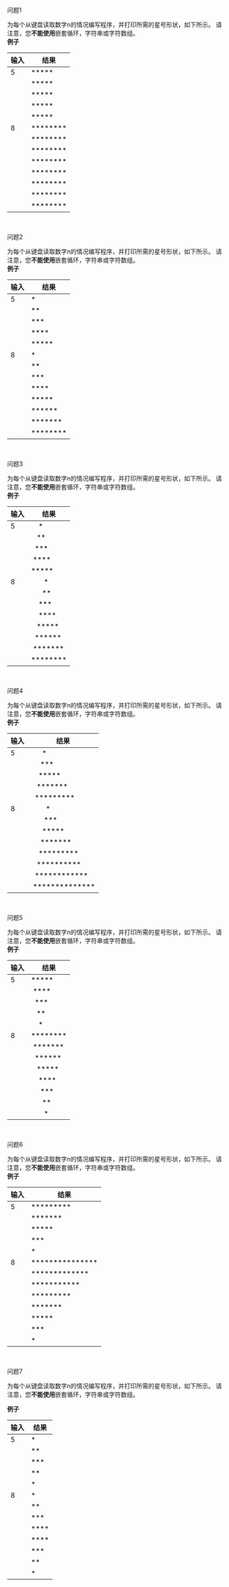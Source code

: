 问题1

为每个从键盘读取数字n的情况编写程序，并打印所需的星号形状，如下所示。 请注意，您**不能使用**嵌套循环，字符串或字符数组。<br>
**例子**

输入|结果
-|-
5|\*\*\*\*\*
&nbsp;|\*\*\*\*\*
&nbsp;|\*\*\*\*\*
&nbsp;|\*\*\*\*\*
&nbsp;|\*\*\*\*\*
8|\*\*\*\*\*\*\*\*
&nbsp;|\*\*\*\*\*\*\*\*
&nbsp;|\*\*\*\*\*\*\*\*
&nbsp;|\*\*\*\*\*\*\*\*
&nbsp;|\*\*\*\*\*\*\*\*
&nbsp;|\*\*\*\*\*\*\*\*
&nbsp;|\*\*\*\*\*\*\*\*
&nbsp;|\*\*\*\*\*\*\*\*

<br>

问题2

为每个从键盘读取数字n的情况编写程序，并打印所需的星号形状，如下所示。 请注意，您**不能使用**嵌套循环，字符串或字符数组。<br>
**例子**

输入|结果
-|-
5|\*
&nbsp;|\*\*
&nbsp;|\*\*\*
&nbsp;|\*\*\*\*
&nbsp;|\*\*\*\*\*
8|\*
&nbsp;|\*\*
&nbsp;|\*\*\*
&nbsp;|\*\*\*\*
&nbsp;|\*\*\*\*\*
&nbsp;|\*\*\*\*\*\*
&nbsp;|\*\*\*\*\*\*\*
&nbsp;|\*\*\*\*\*\*\*\*

<br>

问题3

为每个从键盘读取数字n的情况编写程序，并打印所需的星号形状，如下所示。 请注意，您**不能使用**嵌套循环，字符串或字符数组。<br>
**例子**

输入|结果
-|-
5|&nbsp;&nbsp;&nbsp;&nbsp;\*
&nbsp;|&nbsp;&nbsp;&nbsp;\*\*
&nbsp;|&nbsp;&nbsp;\*\*\*
&nbsp;|&nbsp;\*\*\*\*
&nbsp;|\*\*\*\*\*
8|&nbsp;&nbsp;&nbsp;&nbsp;&nbsp;&nbsp;&nbsp;\*
&nbsp;|&nbsp;&nbsp;&nbsp;&nbsp;&nbsp;&nbsp;\*\*
&nbsp;|&nbsp;&nbsp;&nbsp;&nbsp;\*\*\*
&nbsp;|&nbsp;&nbsp;&nbsp;&nbsp;\*\*\*\*
&nbsp;|&nbsp;&nbsp;&nbsp;\*\*\*\*\*
&nbsp;|&nbsp;&nbsp;\*\*\*\*\*\*
&nbsp;|&nbsp;\*\*\*\*\*\*\*
&nbsp;|\*\*\*\*\*\*\*\*

<br>

问题4

为每个从键盘读取数字n的情况编写程序，并打印所需的星号形状，如下所示。 请注意，您**不能使用**嵌套循环，字符串或字符数组。<br>
**例子**

输入|结果
-|-
5|&nbsp;&nbsp;&nbsp;&nbsp;&nbsp;&nbsp;\*
&nbsp;|&nbsp;&nbsp;&nbsp;&nbsp;&nbsp;\*\*\*
&nbsp;|&nbsp;&nbsp;&nbsp;&nbsp;\*\*\*\*\*
&nbsp;|&nbsp;&nbsp;&nbsp;\*\*\*\*\*\*\*
&nbsp;|&nbsp;&nbsp;\*\*\*\*\*\*\*\*\*
8|&nbsp;&nbsp;&nbsp;&nbsp;&nbsp;&nbsp;&nbsp;&nbsp;\*
&nbsp;|&nbsp;&nbsp;&nbsp;&nbsp;&nbsp;&nbsp;&nbsp;\*\*\*
&nbsp;|&nbsp;&nbsp;&nbsp;&nbsp;&nbsp;&nbsp;\*\*\*\*\*
&nbsp;|&nbsp;&nbsp;&nbsp;&nbsp;&nbsp;\*\*\*\*\*\*\*
&nbsp;|&nbsp;&nbsp;&nbsp;&nbsp;\*\*\*\*\*\*\*\*\*
&nbsp;|&nbsp;&nbsp;&nbsp;\*\*\*\*\*\*\*\*\*\*
&nbsp;|&nbsp;&nbsp;\*\*\*\*\*\*\*\*\*\*\*\*
&nbsp;|&nbsp;\*\*\*\*\*\*\*\*\*\*\*\*\*\*

<br>

问题5

为每个从键盘读取数字n的情况编写程序，并打印所需的星号形状，如下所示。 请注意，您**不能使用**嵌套循环，字符串或字符数组。<br>
**例子**

输入|结果
-|-
5|\*\*\*\*\*
&nbsp;|&nbsp;\*\*\*\*
&nbsp;|&nbsp;&nbsp;\*\*\*
&nbsp;|&nbsp;&nbsp;&nbsp;\*\*
&nbsp;|&nbsp;&nbsp;&nbsp;&nbsp;\*
8|\*\*\*\*\*\*\*\*
&nbsp;|&nbsp;\*\*\*\*\*\*\*
&nbsp;|&nbsp;&nbsp;\*\*\*\*\*\*
&nbsp;|&nbsp;&nbsp;&nbsp;\*\*\*\*\*
&nbsp;|&nbsp;&nbsp;&nbsp;&nbsp;\*\*\*\*
&nbsp;|&nbsp;&nbsp;&nbsp;&nbsp;&nbsp;\*\*\*
&nbsp;|&nbsp;&nbsp;&nbsp;&nbsp;&nbsp;&nbsp;\*\*
&nbsp;|&nbsp;&nbsp;&nbsp;&nbsp;&nbsp;&nbsp;&nbsp;\*

<br>

问题6

为每个从键盘读取数字n的情况编写程序，并打印所需的星号形状，如下所示。 请注意，您**不能使用**嵌套循环，字符串或字符数组。<br>
**例子**

输入|结果
-|-
5|\*\*\*\*\*\*\*\*\*
&nbsp;|\*\*\*\*\*\*\*
&nbsp;|\*\*\*\*\*
&nbsp;|\*\*\*
&nbsp;|\*
8|\*\*\*\*\*\*\*\*\*\*\*\*\*\*\*
&nbsp;|\*\*\*\*\*\*\*\*\*\*\*\*\*
&nbsp;|\*\*\*\*\*\*\*\*\*\*\*
&nbsp;|\*\*\*\*\*\*\*\*\*
&nbsp;|\*\*\*\*\*\*\*
&nbsp;|\*\*\*\*\*
&nbsp;|\*\*\*
&nbsp;|\*

<br>

问题7

为每个从键盘读取数字n的情况编写程序，并打印所需的星号形状，如下所示。 请注意，您**不能使用**嵌套循环，字符串或字符数组。<br>

**例子**

输入|结果
-|-
5|*
&nbsp;|**
&nbsp;|***
&nbsp;|**
&nbsp;|*
8|*
&nbsp;|**
&nbsp;|***
&nbsp;|****
&nbsp;|****
&nbsp;|***
&nbsp;|**
&nbsp;|*


